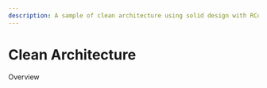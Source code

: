 ```yaml
---
description: A sample of clean architecture using solid design with RCommon
---
```


# Clean Architecture

Overview

